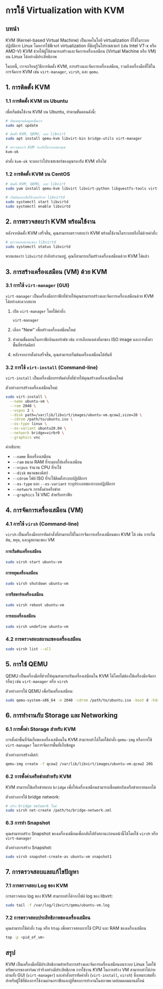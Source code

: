 # การใช้ Virtualization with KVM

## บทนำ

KVM (Kernel-based Virtual Machine) เป็นเทคโนโลยี virtualization ที่ใช้ในระบบปฏิบัติการ Linux โดยการใช้ฟีเจอร์ virtualization ที่มีอยู่ในโปรเซสเซอร์ (เช่น Intel VT-x หรือ AMD-V) KVM ช่วยให้ผู้ใช้สามารถสร้างและจัดการเครื่องเสมือน (Virtual Machine หรือ VM) บน Linux ได้อย่างมีประสิทธิภาพ

ในบทนี้, เราจะเรียนรู้วิธีการติดตั้ง KVM, การสร้างและจัดการเครื่องเสมือน, รวมถึงเครื่องมือที่ใช้ในการจัดการ KVM เช่น `virt-manager`, `virsh`, และ `qemu`.

## 1. การติดตั้ง KVM

### 1.1 การติดตั้ง KVM บน Ubuntu

เพื่อเริ่มต้นใช้งาน KVM บน Ubuntu, ทำตามขั้นตอนดังนี้:

```bash
# อัพเดตฐานข้อมูลแพ็คเกจ
sudo apt update

# ติดตั้ง KVM, QEMU, และ libvirt
sudo apt install qemu-kvm libvirt-bin bridge-utils virt-manager

# ตรวจสอบว่า KVM รองรับในระบบของคุณ
kvm-ok
```

คำสั่ง `kvm-ok` จะบอกว่าโปรเซสเซอร์ของคุณรองรับ KVM หรือไม่

### 1.2 การติดตั้ง KVM บน CentOS

```bash
# ติดตั้ง KVM, QEMU, และ libvirt
sudo yum install qemu-kvm libvirt libvirt-python libguestfs-tools virt-install

# เริ่มต้นและเปิดใช้งานบริการ libvirtd
sudo systemctl start libvirtd
sudo systemctl enable libvirtd
```

## 2. การตรวจสอบว่า KVM พร้อมใช้งาน

หลังจากติดตั้ง KVM เสร็จสิ้น, คุณสามารถตรวจสอบว่า KVM พร้อมใช้งานในระบบหรือไม่ด้วยคำสั่ง:

```bash
# ตรวจสอบสถานะของ libvirtd
sudo systemctl status libvirtd
```

หากแสดงว่า `libvirtd` กำลังทำงานอยู่, คุณก็สามารถเริ่มสร้างเครื่องเสมือนด้วย KVM ได้แล้ว

## 3. การสร้างเครื่องเสมือน (VM) ด้วย KVM

### 3.1 การใช้ `virt-manager` (GUI)

`virt-manager` เป็นเครื่องมือกราฟิกที่ช่วยให้คุณสามารถสร้างและจัดการเครื่องเสมือนด้วย KVM ได้อย่างสะดวกสบาย

1. เปิด `virt-manager` โดยใช้คำสั่ง:
   ```bash
   virt-manager
   ```

2. เลือก "New" เพื่อสร้างเครื่องเสมือนใหม่

3. ทำตามขั้นตอนในกราฟิกอินเตอร์เฟซ เช่น การเลือกแหล่งที่มาของ ISO image และการตั้งค่าพื้นที่ฮาร์ดดิสก์

4. หลังจากการตั้งค่าเสร็จสิ้น, คุณสามารถเริ่มต้นเครื่องเสมือนได้ทันที

### 3.2 การใช้ `virt-install` (Command-line)

`virt-install` เป็นเครื่องมือบรรทัดคำสั่งที่ช่วยให้คุณสร้างเครื่องเสมือนใหม่

ตัวอย่างการสร้างเครื่องเสมือนใหม่:

```bash
sudo virt-install \
  --name ubuntu-vm \
  --ram 2048 \
  --vcpus 2 \
  --disk path=/var/lib/libvirt/images/ubuntu-vm.qcow2,size=20 \
  --cdrom /path/to/ubuntu.iso \
  --os-type linux \
  --os-variant ubuntu20.04 \
  --network bridge=virbr0 \
  --graphics vnc
```

คำอธิบาย:
- `--name` ชื่อเครื่องเสมือน
- `--ram` ขนาด RAM ที่จะมอบให้เครื่องเสมือน
- `--vcpus` จำนวน CPU ที่จะใช้
- `--disk` ขนาดของดิสก์
- `--cdrom` ไฟล์ ISO ที่จะใช้ติดตั้งระบบปฏิบัติการ
- `--os-type` และ `--os-variant` ระบุประเภทของระบบปฏิบัติการ
- `--network` การตั้งค่าเครือข่าย
- `--graphics` ใช้ VNC สำหรับกราฟิก

## 4. การจัดการเครื่องเสมือน (VM)

### 4.1 การใช้ `virsh` (Command-line)

`virsh` เป็นเครื่องมือบรรทัดคำสั่งที่สามารถใช้ในการจัดการเครื่องเสมือนของ KVM ได้ เช่น การเริ่มต้น, หยุด, และดูสถานะของ VM

#### การเริ่มต้นเครื่องเสมือน

```bash
sudo virsh start ubuntu-vm
```

#### การหยุดเครื่องเสมือน

```bash
sudo virsh shutdown ubuntu-vm
```

#### การรีสตาร์ทเครื่องเสมือน

```bash
sudo virsh reboot ubuntu-vm
```

#### การลบเครื่องเสมือน

```bash
sudo virsh undefine ubuntu-vm
```

### 4.2 การตรวจสอบสถานะของเครื่องเสมือน

```bash
sudo virsh list --all
```

## 5. การใช้ QEMU

QEMU เป็นเครื่องมือที่ช่วยให้คุณสามารถรันเครื่องเสมือนใน KVM ได้โดยไม่ต้องใช้เครื่องมือจัดการอื่นๆ เช่น `virt-manager` หรือ `virsh`

ตัวอย่างการใช้ QEMU เพื่อรันเครื่องเสมือน:

```bash
sudo qemu-system-x86_64 -m 2048 -cdrom /path/to/ubuntu.iso -boot d -hda /var/lib/libvirt/images/ubuntu-vm.qcow2
```

## 6. การทำงานกับ Storage และ Networking

### 6.1 การตั้งค่า Storage สำหรับ KVM

การตั้งค่าพื้นที่จัดเก็บของเครื่องเสมือนใน KVM สามารถทำได้โดยใช้คำสั่ง `qemu-img` หรือการใช้ `virt-manager` ในการจัดการพื้นที่เก็บข้อมูล

ตัวอย่างการสร้างดิสก์:

```bash
qemu-img create -f qcow2 /var/lib/libvirt/images/ubuntu-vm.qcow2 20G
```

### 6.2 การตั้งค่าเครือข่ายสำหรับ KVM

KVM สามารถใช้เครือข่ายแบบ `bridge` เพื่อให้เครื่องเสมือนสามารถเชื่อมต่อกับเครือข่ายภายนอกได้

ตัวอย่างการใช้ bridge network:

```bash
# สร้าง bridge network ใหม่
sudo virsh net-create /path/to/bridge-network.xml
```

### 6.3 การทำ Snapshot

คุณสามารถสร้าง Snapshot ของเครื่องเสมือนเพื่อกลับไปยังสถานะก่อนหน้านี้ได้โดยใช้ `virsh` หรือ `virt-manager`

ตัวอย่างการสร้าง Snapshot:

```bash
sudo virsh snapshot-create-as ubuntu-vm snapshot1
```

## 7. การตรวจสอบและแก้ไขปัญหา

### 7.1 การตรวจสอบ Log ของ KVM

การตรวจสอบ log ของ KVM สามารถทำได้จากไฟล์ log ของ libvirt:

```bash
sudo tail -f /var/log/libvirt/qemu/ubuntu-vm.log
```

### 7.2 การตรวจสอบประสิทธิภาพของเครื่องเสมือน

คุณสามารถใช้คำสั่ง `top` หรือ `htop` เพื่อตรวจสอบการใช้ CPU และ RAM ของเครื่องเสมือน

```bash
top -p <pid_of_vm>
```

## สรุป

KVM เป็นเครื่องมือที่มีประสิทธิภาพสำหรับการสร้างและจัดการเครื่องเสมือนบนระบบ Linux โดยใช้ทรัพยากรของฮาร์ดแวร์จริงอย่างมีประสิทธิภาพ การใช้งาน KVM ในการสร้าง VM สามารถทำได้ง่ายผ่านทั้ง GUI (`virt-manager`) และคำสั่งบรรทัดคำสั่ง (`virt-install`, `virsh`) ซึ่งเหมาะสมทั้งสำหรับผู้ใช้ที่ต้องการใช้งานผ่านกราฟิกและผู้ที่ชอบการทำงานในสภาพแวดล้อมคอมมานด์ไลน์